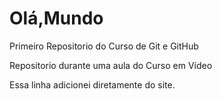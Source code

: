 # Olá,Mundo
 Primeiro Repositorio do Curso de Git e GitHub

 Repositorio durante uma aula do Curso em Vídeo

 Essa linha adicionei diretamente do site.